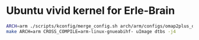 Ubuntu vivid kernel for Erle-Brain
=========================

```bash
ARCH=arm ./scripts/kconfig/merge_config.sh arch/arm/configs/omap2plus_defconfig arch/arm/configs/snappy/*.config
make ARCH=arm CROSS_COMPILE=arm-linux-gnueabihf- uImage dtbs -j4
```
